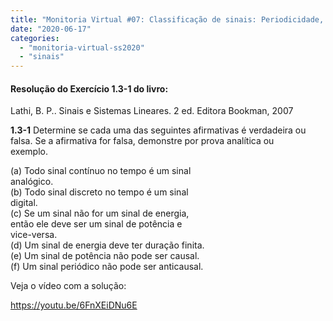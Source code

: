 ```yaml
---
title: "Monitoria Virtual #07: Classificação de sinais: Periodicidade, Causalidade, Energia, Potência"
date: "2020-06-17"
categories: 
  - "monitoria-virtual-ss2020"
  - "sinais"
---
```


#### Resolução do Exercício 1.3-1 do livro:  
Lathi, B. P.. Sinais e Sistemas Lineares. 2 ed. Editora Bookman, 2007

**1.3-1** Determine se cada uma das seguintes afirmativas é verdadeira ou falsa. Se a afirmativa for falsa, demonstre por prova analítica ou  
exemplo.

(a) Todo sinal contínuo no tempo é um sinal  
analógico.  
(b) Todo sinal discreto no tempo é um sinal  
digital.  
(c) Se um sinal não for um sinal de energia,  
então ele deve ser um sinal de potência e  
vice-versa.  
(d) Um sinal de energia deve ter duração finita.  
(e) Um sinal de potência não pode ser causal.  
(f) Um sinal periódico não pode ser anticausal.

Veja o vídeo com a solução:

https://youtu.be/6FnXEiDNu6E
